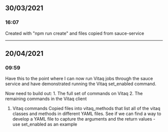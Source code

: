 ## 30/03/2021
### 16:07
Created with "npm run create" and files copied from sauce-service


---
## 20/04/2021
### 09:59
Have this to the point where I can now run Vitaq jobs through the sauce service and have demonstrated running the Vitaq set_enabled command.

Now need to build out:
    1. The full set of commands on Vitaq
    2. The remaining commands in the Vitaq client

1. Vitaq commands
    Copied files into vitaq_methods that list all of the vitaq classes and methods in different YAML files.
   See if we can find a way to develop a YAML file to capture the arguments and the return values - use set_enabled as an example

